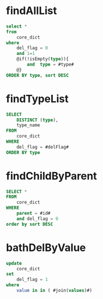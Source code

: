 findAllList
===

```sql
select * 
from 
    core_dict 
where 
    del_flag = 0 
    and 1=1
    @if(!isEmpty(type)){
        and  type = #type#
    @}
ORDER BY type, sort DESC
```


findTypeList
===

```sql
SELECT 
    DISTINCT (type),
    type_name
FROM 
    core_dict
WHERE 
    del_flag = #delFlag#
ORDER BY type
```


findChildByParent
===

```sql
SELECT *
FROM 
    core_dict
WHERE
    parent = #id# 
    and del_flag = 0 
order by sort DESC
```


bathDelByValue
===

```sql
update 
    core_dict 
set 
    del_flag = 1 
where 
    value in in ( #join(values)#)
```
